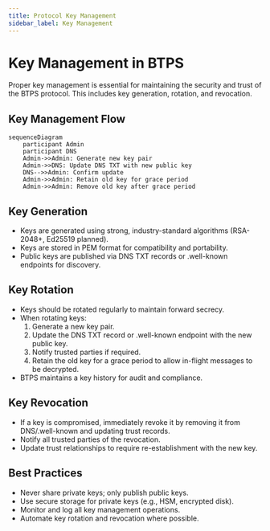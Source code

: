 ```yaml
---
title: Protocol Key Management
sidebar_label: Key Management
---
```


# Key Management in BTPS

Proper key management is essential for maintaining the security and trust of the BTPS protocol. This includes key generation, rotation, and revocation.

## Key Management Flow

```mermaid
sequenceDiagram
    participant Admin
    participant DNS
    Admin->>Admin: Generate new key pair
    Admin->>DNS: Update DNS TXT with new public key
    DNS-->>Admin: Confirm update
    Admin->>Admin: Retain old key for grace period
    Admin->>Admin: Remove old key after grace period
``` 

## Key Generation
- Keys are generated using strong, industry-standard algorithms (RSA-2048+, Ed25519 planned).
- Keys are stored in PEM format for compatibility and portability.
- Public keys are published via DNS TXT records or .well-known endpoints for discovery.

## Key Rotation
- Keys should be rotated regularly to maintain forward secrecy.
- When rotating keys:
  1. Generate a new key pair.
  2. Update the DNS TXT record or .well-known endpoint with the new public key.
  3. Notify trusted parties if required.
  4. Retain the old key for a grace period to allow in-flight messages to be decrypted.
- BTPS maintains a key history for audit and compliance.

## Key Revocation
- If a key is compromised, immediately revoke it by removing it from DNS/.well-known and updating trust records.
- Notify all trusted parties of the revocation.
- Update trust relationships to require re-establishment with the new key.

## Best Practices
- Never share private keys; only publish public keys.
- Use secure storage for private keys (e.g., HSM, encrypted disk).
- Monitor and log all key management operations.
- Automate key rotation and revocation where possible.
